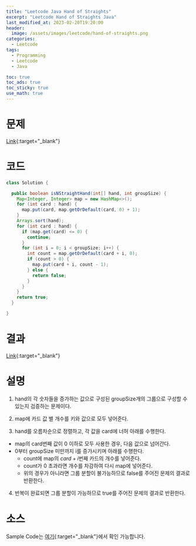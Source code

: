 ```yaml
---
title: "Leetcode Java Hand of Straights"
excerpt: "Leetcode Hand of Straights Java"
last_modified_at: 2023-02-20T19:20:00
header:
  image: /assets/images/leetcode/hand-of-straights.png
categories:
  - Leetcode
tags:
  - Programming
  - Leetcode
  - Java

toc: true
toc_ads: true
toc_sticky: true
use_math: true
---
```

# 문제
[Link](https://leetcode.com/problems/hand-of-straights){:target="_blank"}

# 코드
```java
class Solution {

  public boolean isNStraightHand(int[] hand, int groupSize) {
    Map<Integer, Integer> map = new HashMap<>();
    for (int card : hand) {
      map.put(card, map.getOrDefault(card, 0) + 1);
    }
    Arrays.sort(hand);
    for (int card : hand) {
      if (map.get(card) <= 0) {
        continue;
      }
      for (int i = 0; i < groupSize; i++) {
        int count = map.getOrDefault(card + i, 0);
        if (count > 0) {
          map.put(card + i, count - 1);
        } else {
          return false;
        }
      }
    }
    return true;
  }

}
```

# 결과
[Link](https://leetcode.com/problems/hand-of-straights/submissions/901495118/){:target="_blank"}

# 설명
1. hand의 각 숫자들을 증가하는 값으로 구성된 groupSize개의 그룹으로 구성할 수 있는지 검증하는 문제이다.

2. map에 카드 값 별 개수를 키와 값으로 모두 넣어준다.

3. hand를 오름차순으로 정렬하고, 각 값을 card에 너허 아래를 수행한다.
- map의 card번째 값이 0 이하로 모두 사용한 경우, 다음 값으로 넘어간다.
- 0부터 groupSize 미만까지 i를 증가시키며 아래를 수행한다.
  - count에 map의 $card + i$번째 카드의 개수를 넣어준다.
  - count가 0 초과라면 개수를 차감하여 다시 map에 넣어준다.
  - 위의 경우가 아니라면 그룹 분할이 불가능하므로 false를 주어진 문제의 결과로 반환한다.

4. 반복이 완료되면 그룹 분할이 가능하므로 true를 주어진 문제의 결과로 반환한다.

# 소스
Sample Code는 [여기](https://github.com/GracefulSoul/leetcode/blob/master/src/main/java/gracefulsoul/problems/HandOfStraights.java){:target="_blank"}에서 확인 가능합니다.